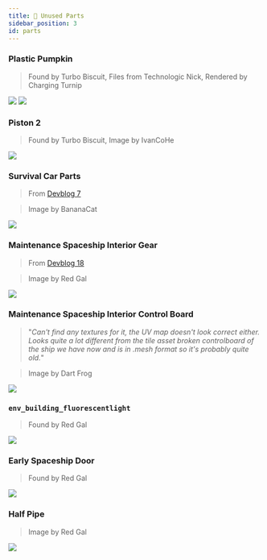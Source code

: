 ```yaml
---
title: 🧱 Unused Parts
sidebar_position: 3
id: parts
---
```


### Plastic Pumpkin
> Found by Turbo Biscuit, Files from Technologic Nick, Rendered by Charging Turnip

![](./pumpkin_front.png)
![](./pumpkin_back.png)

### Piston 2
> Found by Turbo Biscuit, Image by IvanCoHe

![](./piston2.png)

### Survival Car Parts
> From [Devblog 7](/devblog/7#cars-in-survival-mode)

> Image by BananaCat

![](./car-parts.png)

### Maintenance Spaceship Interior Gear
> From [Devblog 18](/devblog/18#the-crash)

> Image by Red Gal

![](./maintenance-spaceship-interior-gear.png)

### Maintenance Spaceship Interior Control Board
> "*Can't find any textures for it, the UV map doesn't look correct either. Looks quite a lot different from the tile asset broken controlboard of the ship we have now and is in .mesh format so it's probably quite old.*"

> Image by Dart Frog

![](./maintenance-spaceship-interior-control-board.png)

### `env_building_fluorescentlight`
> Found by Red Gal

![](./env_building_fluorescentlight.png)

### Early Spaceship Door
> Found by Red Gal

![](./early-spaceship-door.png)

### Half Pipe
> Image by Red Gal

![](./half-pipe.png)